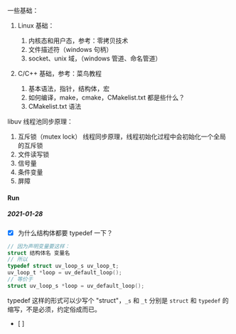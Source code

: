 一些基础：

1. Linux 基础：

   1. 内核态和用户态，参考：零拷贝技术
   2. 文件描述符（windows 句柄）
   3. socket、unix 域，（windows 管道、命名管道）

2. C/C++ 基础，参考：菜鸟教程

   1. 基本语法，指针，结构体，宏
   2. 如何编译，make，cmake，CMakelist.txt 都是些什么？
   3. CMakelist.txt 语法

libuv 线程池同步原理：

1.  互斥锁（mutex lock） 线程同步原理，线程初始化过程中会初始化一个全局的互斥锁
2.  文件读写锁
3.  信号量
4.  条件变量
5.  屏障

#### Run
##### 2021-01-28

* [x] 为什么结构体都要 typedef 一下？

```c
// 因为声明变量要这样：
struct 结构体名 变量名
// 所以
typedef struct uv_loop_s uv_loop_t;
uv_loop_t *loop = uv_default_loop();
// 等价于
struct uv_loop_s *loop = uv_default_loop();
```
typedef 这样的形式可以少写个 "struct"，`_s` 和 `_t` 分别是 `struct` 和 `typedef` 的缩写，不是必须，约定俗成而已。
* [ ] 


